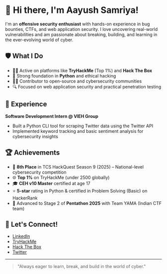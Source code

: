 # 👋 Hi there, I'm Aayush Samriya!

I'm an **offensive security enthusiast** with hands-on experience in bug bounties, CTFs, and web application security. I love uncovering real-world vulnerabilities and am passionate about breaking, building, and learning in the ever-evolving world of cyber.

## 🛡️ What I Do

- 🕵️‍♂️ Active on platforms like **TryHackMe** (Top 1%) and **Hack The Box**
- 🐍 Strong foundation in **Python** and ethical hacking
- 🧑‍💻 Contributor to open-source and cybersecurity communities
- 🔍 Focused on web application security and practical penetration testing

## 💼 Experience

**Software Development Intern @ VIEH Group**  
- Built a Python CLI tool for scraping Twitter data using the Twitter API  
- Implemented keyword tracking and basic sentiment analysis for cybersecurity insights

## 🏆 Achievements

- 🥇 **8th Place** in TCS HackQuest Season 9 (2025) – National-level cybersecurity competition
- 🌐 **Top 1%** on TryHackMe (under 2500 globally)
- 🎓 **CEH v10 Master** certified at age 17
- ⭐ **5-star** rating in Python & certified in Problem Solving (Basic) on HackerRank
- 🏅 Advanced to Stage 2 of **Pentathon 2025** with Team YAMA (Indian CTF team)

## 🚀 Let's Connect!

- [LinkedIn](https://in.linkedin.com/in/aayush-samriya-2265131b4)  
- [TryHackMe](https://tryhackme.com/p/MAAY)  
- [Hack The Box](https://app.hackthebox.com/profile/1028947)  
- [Twitter](https://x.com/_ASs4s1n_?s=09)

---

> "Always eager to learn, break, and build in the world of cyber."
